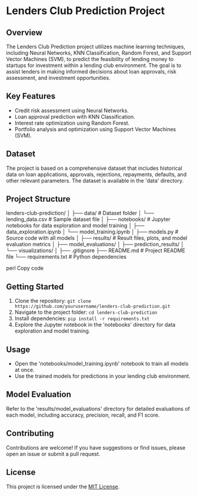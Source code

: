 # Lenders Club Prediction Project

## Overview
The Lenders Club Prediction project utilizes machine learning techniques, including Neural Networks, KNN Classification, Random Forest, and Support Vector Machines (SVM), to predict the feasibility of lending money to startups for investment within a lending club environment. The goal is to assist lenders in making informed decisions about loan approvals, risk assessment, and investment opportunities.

## Key Features
- Credit risk assessment using Neural Networks.
- Loan approval prediction with KNN Classification.
- Interest rate optimization using Random Forest.
- Portfolio analysis and optimization using Support Vector Machines (SVM).

## Dataset
The project is based on a comprehensive dataset that includes historical data on loan applications, approvals, rejections, repayments, defaults, and other relevant parameters. The dataset is available in the 'data' directory.

## Project Structure
lenders-club-prediction/
│
├── data/ # Dataset folder
│ └── lending_data.csv # Sample dataset file
│
├── notebooks/ # Jupyter notebooks for data exploration and model training
│ ├── data_exploration.ipynb
│ └── model_training.ipynb
│
├── models.py # Source code with all models
│
├── results/ # Result files, plots, and model evaluation metrics
│ ├── model_evaluations/
│ ├── prediction_results/
│ └── visualizations/
│
├── .gitignore
├── README.md # Project README file
└── requirements.txt # Python dependencies

perl
Copy code

## Getting Started
1. Clone the repository: `git clone https://github.com/yourusername/lenders-club-prediction.git`
2. Navigate to the project folder: `cd lenders-club-prediction`
3. Install dependencies: `pip install -r requirements.txt`
4. Explore the Jupyter notebook in the 'notebooks' directory for data exploration and model training.

## Usage
- Open the 'notebooks/model_training.ipynb' notebook to train all models at once.
- Use the trained models for predictions in your lending club environment.

## Model Evaluation
Refer to the 'results/model_evaluations' directory for detailed evaluations of each model, including accuracy, precision, recall, and F1 score.

## Contributing
Contributions are welcome! If you have suggestions or find issues, please open an issue or submit a pull request.

## License
This project is licensed under the [MIT License](LICENSE).
